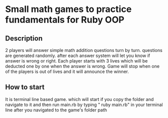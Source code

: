 # Small math games to practice fundamentals for Ruby OOP 

## Description
2 players will answer simple math addition questions turn by turn. questions are generated randomly. after each answer system will let you know if answer is wrong or right. Each player starts with 3 lives which will be deducted one by one when the answer is wrong. Game will stop when one of the players is out of lives and it will announce the winner.

## How to start
It is terminal line based game. which will start if you copy the folder and navigate to it and then run main.rb by typing " ruby main.rb" in your terminal line after you navigated to the game's folder path
